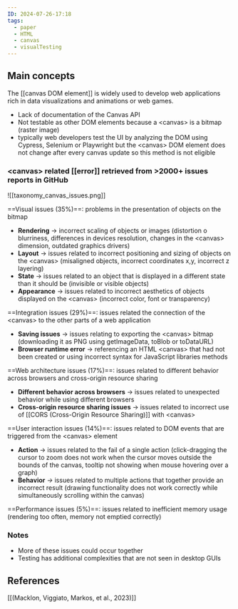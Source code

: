 ```yaml
---
ID: 2024-07-26-17:18
tags:
  - paper
  - HTML
  - canvas
  - visualTesting
---
```

## Main concepts

The [[canvas DOM element]] is widely used to develop web applications rich in data visualizations and animations or web games.
- Lack of documentation of the Canvas API
- Not testable as other DOM elements because a \<canvas> is a bitmap (raster image)
- typically web developers test the UI by analyzing the DOM using Cypress, Selenium or Playwright but the \<canvas> DOM element does not change after every canvas update so this method is not eligible

### \<canvas> related [[error]] retrieved from >2000+ issues reports in GitHub

![[taxonomy_canvas_issues.png]]

==Visual issues (35%)==: problems in the presentation of objects on the bitmap
- **Rendering** → incorrect scaling of objects or images (distortion o blurriness, differences in devices resolution, changes in the \<canvas> dimension, outdated graphics drivers)
- **Layout** → issues related to incorrect positioning and sizing of objects on the \<canvas> (misaligned objects, incorrect coordinates x,y, incorrect z layering)
- **State** → issues related to an object that is displayed in a different state than it should be (invisible or visible objects)
- **Appearance** → issues related to incorrect aesthetics of objects displayed on the \<canvas> (incorrect color, font or transparency)

==Integration issues (29%)==: issues related the connection of the \<canvas> to the other parts of a web application
- **Saving issues** → issues relating to exporting the \<canvas> bitmap (downloading it as PNG using getImageData, toBlob or toDataURL)
- **Browser runtime error** → referencing an HTML \<canvas> that had not been created or using incorrect syntax for JavaScript libraries methods

==Web architecture issues (17%)==: issues related to different behavior across browsers and cross-origin resource sharing
- **Different behavior across browsers** → issues related to unexpected behavior while using different browsers
- **Cross-origin resource sharing issues** → issues related to incorrect use of [[CORS (Cross-Origin Resource Sharing)]] with \<canvas>

==User interaction issues (14%)==: issues related to DOM events that are triggered from the
\<canvas> element
- **Action** → issues related to the fail of a single action (click-dragging the cursor to zoom does not work when the cursor moves outside the bounds of the canvas, tooltip not showing when mouse hovering over a graph)
- **Behavior** _→_ issues related to multiple actions that together provide an incorrect result (drawing functionality does not work correctly while simultaneously scrolling within the canvas)

==Performance issues (5%)==: issues related to inefficient memory usage (rendering too often, memory not emptied correctly)

### Notes

- More of these issues could occur together
- Testing has additional complexities that are not seen in desktop GUIs

## References
[[(Macklon, Viggiato, Markos, et al., 2023)]]